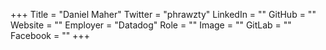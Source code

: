 +++
Title = "Daniel Maher"
Twitter = "phrawzty"
LinkedIn = ""
GitHub = ""
Website = ""
Employer = "Datadog"
Role = ""
Image = ""
GitLab = ""
Facebook = ""
+++
